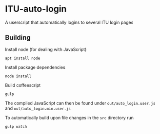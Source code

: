 # ITU-auto-login
A userscript that automatically logins to several ITU login pages

## Building

Install node (for dealing with JavaScript)
```
apt install node
```

Install package dependencies
```
node install
```

Build coffeescript
```
gulp
```

The compiled JavaScript can then be found under `out/auto_login.user.js` and `out/auto_login.min.user.js`

To automatically build upon file changes in the `src` directory run
```
gulp watch
```
